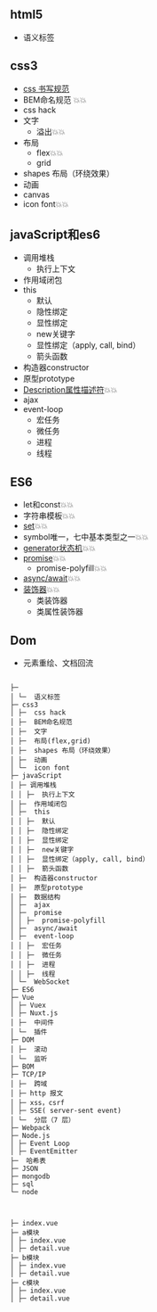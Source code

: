## html5

  * 语义标签

## css3

  * [css 书写规范](https://github.com/fex-team/styleguide/blob/master/css.md)
  * BEM命名规范 💥💥
  * css hack
  * 文字
    - 溢出💥💥
  * 布局
    - flex💥💥
    - grid
  * shapes 布局（环绕效果）
  * 动画
  * canvas
  * icon font💥💥

## javaScript和es6

  * 调用堆栈
    - 执行上下文
  * 作用域闭包
  * this
    - 默认
    - 隐性绑定
    - 显性绑定
    - new关键字
    - 显性绑定（apply, call, bind）
    - 箭头函数
  * 构造器constructor
  * 原型prototype
  * [Description属性描述符](../前端/javascript/Object.defineProperty.md)💥💥
  * ajax
  * event-loop
    - 宏任务
    - 微任务
    - 进程
    - 线程

## ES6 
  * let和const💥💥
  * 字符串模板💥💥
  * [set](../前端/javascript/set.md)💥💥
  * symbol唯一，七中基本类型之一💥💥
  * [generator状态机](../前端/javascript/generator.md)💥💥
  * [promise](../前端/javascript/promise.md)💥💥
    - promise-polyfill💥💥
  * [async/await](../前端/javascript/promise.md)💥💥
  * [装饰器](../前端/javascript/decorator装饰器.md)💥💥
    * 类装饰器
    * 类属性装饰器


## Dom
  * 元素重绘、文档回流
```

├─ 
│ └─  语义标签
├─ css3
│ ├─  css hack
│ ├─  BEM命名规范
│ ├─  文字
│ ├─  布局(flex,grid)
│ ├─  shapes 布局（环绕效果）
│ ├─  动画
│ └─  icon font
├─ javaScript
│ ├─ 调用堆栈
│ │ ├─  执行上下文
│ ├─  作用域闭包
│ ├─  this
│ │ ├─  默认
│ │ ├─  隐性绑定
│ │ ├─  显性绑定
│ │ ├─  new关键字
│ │ ├─  显性绑定（apply, call, bind）
│ │ ├─  箭头函数
│ ├─  构造器constructor
│ ├─  原型prototype
│ ├─  数据结构
│ ├─  ajax
│ ├─  promise
│ │ ├─  promise-polyfill
│ ├─  async/await
│ ├─  event-loop
│ │ ├─  宏任务
│ │ ├─  微任务
│ │ ├─  进程
│ │ ├─  线程
│ └─  WebSocket
├─ ES6
├─ Vue
│ ├─ Vuex
│ ├─ Nuxt.js
│ ├─  中间件
│ └─  插件
├─ DOM
│ ├─  滚动
│ └─  监听
├─ BOM
├─ TCP/IP
│ ├─  跨域
│ ├─ http 报文
│ ├─ xss，csrf
│ ├─ SSE( server-sent event)
│ └─  分层（7 层）
├─ Webpack
├─ Node.js
│ ├─ Event Loop
│ ├─ EventEmitter
├─  哈希表
├─ JSON
├─ mongodb
├─ sql
└─ node



├─ index.vue
├─ a模块
│ ├─ index.vue
│ ├─ detail.vue
├─ b模块
│ ├─ index.vue
│ ├─ detail.vue
├─ c模块
│ ├─ index.vue
│ ├─ detail.vue

```